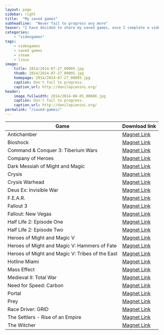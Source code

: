 ```yaml
---
layout: page
sidebar: right
title:  "My saved games"
subheadline:  "Never fail to progress any more"
teaser: "I have decided to share my saved games, once I complete a videogame. If you got stuck, or you have lost yours, you can start over using mine. Feel free to do so."
categories:
    - "videogames"
tags:
    - videogames
    - saved games
    - steam
    - linux
image:
    title: 2014/2014-07-27_00005.jpg
    thumb: 2014/2014-07-27_00005.jpg
    homepage: 2014/2014-07-27_00005.jpg
    caption: Don't fail to progress.
    caption_url: http://danilopianini.org/
header:
    image_fullwidth: 2014/2014-08-05_00008.jpg
    caption: Don't fail to progress.
    caption_url: http://danilopianini.org/
permalink: "/saved-games/"
---
```


| Game | Download link |
| --- | --- |
| Antichamber | [Magnet Link][Antichamber] |
| Bioshock | [Magnet Link][Bioshock] |
| Command & Conquer 3: Tiberium Wars | [Magnet Link][Command & Conquer 3: Tiberium Wars] |
| Company of Heroes | [Magnet Link][Company of Heroes] |
| Dark Messiah of Might and Magic | [Magnet Link][Dark Messiah of Might and Magic] |
| Crysis | [Magnet Link][Crysis] |
| Crysis Warhead | [Magnet Link][Crysis Warhead] |
| Deus Ex: Invisible War | [Magnet Link][Deus Ex: Invisible War] |
| F.E.A.R. | [Magnet Link][F.E.A.R.] |
| Fallout 3 | [Magnet Link][Fallout 3] |
| Fallout: New Vegas | [Magnet Link][Fallout: New Vegas] |
| Half Life 2: Episode One | [Magnet Link][Half Life 2: Episode One] |
| Half Life 2: Episode Two | [Magnet Link][Half Life 2: Episode Two] |
| Heroes of Might and Magic V | [Magnet Link][Heroes of Might and Magic V] |
| Heroes of Might and Magic V: Hammers of Fate | [Magnet Link][Heroes of Might and Magic V: Hammers of Fate] |
| Heroes of Might and Magic V: Tribes of the East | [Magnet Link][Heroes of Might and Magic V: Tribes of the East] |
| Hotline Miami | [Magnet Link][Hotline Miami] |
| Mass Effect | [Magnet Link][Mass Effect] |
| Medieval II: Total War | [Magnet Link][Medieval II: Total War] |
| Need for Speed: Carbon | [Magnet Link][Need for Speed: Carbon] |
| Portal | [Magnet Link][Portal] |
| Prey | [Magnet Link][Prey] |
| Race Driver: GRID | [Magnet Link][Race Driver: GRID] |
| The Settlers - Rise of an Empire | [Magnet Link][The Settlers - Rise of an Empire] |
| The Witcher | [Magnet Link][The Witcher] |

[Antichamber]: magnet:?xt=urn:btih:44a263c4db31823d352aecb8b0da188b4846d1e5&dn=Antichamber.tar.gz&tr=udp%3a%2f%2ftracker.openbittorrent.com%3a80&tr=udp%3a%2f%2fopen.demonii.com%3a1337%2fannounce&tr=udp%3a%2f%2ftracker.btzoo.eu%3a80%2fannounce&tr=http%3a%2f%2fbttrack.9you.com%2fannounce&tr=udp%3a%2f%2ftracker.publicbt.com%3a80&tr=http%3a%2f%2fbt.careland.com.cn%3a6969%2fannounce&tr=http%3a%2f%2fopensharing.org%3a2710%2fannounce&tr=http%3a%2f%2fannounce.torrentsmd.com%3a6969%2fannounce&tr=http%3a%2f%2fannounce.torrentsmd.com%3a8080%2fannounce.php&tr=udp%3a%2f%2ftracker.istole.it%3a80&tr=http%3a%2f%2fi.bandito.org%2fannounce
[Bioshock]: magnet:?xt=urn:btih:02b4c0b3c9f8ee51946f1712bfabbc23c73ea187&dn=Bioshock.rar&tr=udp%3a%2f%2ftracker.openbittorrent.com%3a80&tr=http%3a%2f%2fi.bandito.org%2fannounce&tr=udp%3a%2f%2fopen.demonii.com%3a1337%2fannounce&tr=udp%3a%2f%2ftracker.btzoo.eu%3a80%2fannounce&tr=http%3a%2f%2fbt.careland.com.cn%3a6969%2fannounce&tr=udp%3a%2f%2ftracker.publicbt.com%3a80&tr=udp%3a%2f%2ftracker.istole.it%3a80&tr=http%3a%2f%2fopensharing.org%3a2710%2fannounce&tr=http%3a%2f%2fannounce.torrentsmd.com%3a6969%2fannounce&tr=http%3a%2f%2fbttrack.9you.com%2fannounce&tr=http%3a%2f%2fannounce.torrentsmd.com%3a8080%2fannounce.php
[Command & Conquer 3: Tiberium Wars]: magnet:?xt=urn:btih:42f213b0ad0c805e9240f8f0f864911cc3af49d2&dn=Command%20%26%20Conquer%203%20Tiberium%20Wars.rar&tr=udp%3a%2f%2ftracker.openbittorrent.com%3a80&tr=udp%3a%2f%2fopen.demonii.com%3a1337%2fannounce&tr=udp%3a%2f%2ftracker.publicbt.com%3a80&tr=udp%3a%2f%2ftracker.istole.it%3a80&tr=http%3a%2f%2fannounce.torrentsmd.com%3a8080%2fannounce.php&tr=http%3a%2f%2fannounce.torrentsmd.com%3a6969%2fannounce&tr=http%3a%2f%2fopensharing.org%3a2710%2fannounce&tr=http%3a%2f%2fbttrack.9you.com%2fannounce&tr=http%3a%2f%2fbt.careland.com.cn%3a6969%2fannounce&tr=http%3a%2f%2fi.bandito.org%2fannounce&tr=udp%3a%2f%2ftracker.btzoo.eu%3a80%2fannounce
[Company of Heroes]: magnet:?xt=urn:btih:c586165985c89717eabda210f58b09db58cd674f&dn=Company%20of%20Heroes.rar&tr=http%3a%2f%2fbt.careland.com.cn%3a6969%2fannounce&tr=udp%3a%2f%2ftracker.btzoo.eu%3a80%2fannounce&tr=http%3a%2f%2fi.bandito.org%2fannounce&tr=udp%3a%2f%2fopen.demonii.com%3a1337%2fannounce&tr=udp%3a%2f%2ftracker.openbittorrent.com%3a80&tr=http%3a%2f%2fannounce.torrentsmd.com%3a8080%2fannounce.php&tr=udp%3a%2f%2ftracker.publicbt.com%3a80&tr=udp%3a%2f%2ftracker.istole.it%3a80&tr=http%3a%2f%2fannounce.torrentsmd.com%3a6969%2fannounce&tr=http%3a%2f%2fopensharing.org%3a2710%2fannounce&tr=http%3a%2f%2fbttrack.9you.com%2fannounce
[Dark Messiah of Might and Magic]: magnet:?xt=urn:btih:8ecd8d943870526479662ecfe6d5494447764f87&dn=Dark%20Messiah%20of%20Might%20and%20Magic.rar&tr=udp%3a%2f%2ftracker.openbittorrent.com%3a80&tr=udp%3a%2f%2ftracker.btzoo.eu%3a80%2fannounce&tr=udp%3a%2f%2fopen.demonii.com%3a1337%2fannounce&tr=http%3a%2f%2fi.bandito.org%2fannounce&tr=http%3a%2f%2fopensharing.org%3a2710%2fannounce&tr=udp%3a%2f%2ftracker.istole.it%3a80&tr=http%3a%2f%2fbttrack.9you.com%2fannounce&tr=udp%3a%2f%2ftracker.publicbt.com%3a80&tr=http%3a%2f%2fannounce.torrentsmd.com%3a8080%2fannounce.php&tr=http%3a%2f%2fannounce.torrentsmd.com%3a6969%2fannounce&tr=http%3a%2f%2fbt.careland.com.cn%3a6969%2fannounce
[Crysis]: magnet:?xt=urn:btih:29d89055f04cdbe263faed01e443bc7a847e92db&dn=Crysis.rar&tr=http%3a%2f%2fi.bandito.org%2fannounce&tr=udp%3a%2f%2fopen.demonii.com%3a1337%2fannounce&tr=udp%3a%2f%2ftracker.istole.it%3a80&tr=http%3a%2f%2fopensharing.org%3a2710%2fannounce&tr=http%3a%2f%2fannounce.torrentsmd.com%3a6969%2fannounce&tr=http%3a%2f%2fannounce.torrentsmd.com%3a8080%2fannounce.php&tr=udp%3a%2f%2ftracker.openbittorrent.com%3a80&tr=udp%3a%2f%2ftracker.btzoo.eu%3a80%2fannounce&tr=udp%3a%2f%2ftracker.publicbt.com%3a80&tr=http%3a%2f%2fbt.careland.com.cn%3a6969%2fannounce&tr=http%3a%2f%2fbttrack.9you.com%2fannounce
[Crysis Warhead]: magnet:?xt=urn:btih:d72feda2b0de63f1761b640672dd304735a4584e&dn=Crysis_WARHEAD.rar&tr=http%3a%2f%2fi.bandito.org%2fannounce&tr=udp%3a%2f%2ftracker.btzoo.eu%3a80%2fannounce&tr=udp%3a%2f%2fopen.demonii.com%3a1337%2fannounce&tr=udp%3a%2f%2ftracker.openbittorrent.com%3a80&tr=http%3a%2f%2fannounce.torrentsmd.com%3a6969%2fannounce&tr=udp%3a%2f%2ftracker.istole.it%3a80&tr=http%3a%2f%2fbt.careland.com.cn%3a6969%2fannounce&tr=udp%3a%2f%2ftracker.publicbt.com%3a80&tr=http%3a%2f%2fannounce.torrentsmd.com%3a8080%2fannounce.php&tr=http%3a%2f%2fbttrack.9you.com%2fannounce&tr=http%3a%2f%2fopensharing.org%3a2710%2fannounce
[Deus Ex: Invisible War]: magnet:?xt=urn:btih:22eda6019beef3052beb2f825349c26c13ec4763&dn=Deus%20Ex%20-%20Invisible%20War.rar&tr=udp%3a%2f%2ftracker.openbittorrent.com%3a80&tr=udp%3a%2f%2fopen.demonii.com%3a1337%2fannounce&tr=udp%3a%2f%2ftracker.btzoo.eu%3a80%2fannounce&tr=http%3a%2f%2fannounce.torrentsmd.com%3a8080%2fannounce.php&tr=udp%3a%2f%2ftracker.publicbt.com%3a80&tr=http%3a%2f%2fopensharing.org%3a2710%2fannounce&tr=http%3a%2f%2fbttrack.9you.com%2fannounce&tr=udp%3a%2f%2ftracker.istole.it%3a80&tr=http%3a%2f%2fannounce.torrentsmd.com%3a6969%2fannounce&tr=http%3a%2f%2fbt.careland.com.cn%3a6969%2fannounce&tr=http%3a%2f%2fi.bandito.org%2fannounce
[F.E.A.R.]: magnet:?xt=urn:btih:29af694fc493e4e9f136542ceb8ed93702dccce5&dn=FEAR.rar&tr=udp%3a%2f%2ftracker.openbittorrent.com%3a80&tr=udp%3a%2f%2fopen.demonii.com%3a1337%2fannounce&tr=udp%3a%2f%2ftracker.btzoo.eu%3a80%2fannounce&tr=http%3a%2f%2fi.bandito.org%2fannounce&tr=http%3a%2f%2fbt.careland.com.cn%3a6969%2fannounce&tr=http%3a%2f%2fopensharing.org%3a2710%2fannounce&tr=udp%3a%2f%2ftracker.istole.it%3a80&tr=udp%3a%2f%2ftracker.publicbt.com%3a80&tr=http%3a%2f%2fannounce.torrentsmd.com%3a8080%2fannounce.php&tr=http%3a%2f%2fannounce.torrentsmd.com%3a6969%2fannounce&tr=http%3a%2f%2fbttrack.9you.com%2fannounce
[Fallout 3]: magnet:?xt=urn:btih:a6505bb14ba4f2ab86eb3e40197c501fbe652a98&dn=Fallout%203.tar.gz&tr=udp%3a%2f%2ftracker.openbittorrent.com%3a80&tr=http%3a%2f%2fbttrack.9you.com%2fannounce&tr=udp%3a%2f%2ftracker.publicbt.com%3a80&tr=udp%3a%2f%2ftracker.istole.it%3a80&tr=http%3a%2f%2fannounce.torrentsmd.com%3a6969%2fannounce&tr=http%3a%2f%2fopensharing.org%3a2710%2fannounce&tr=http%3a%2f%2fannounce.torrentsmd.com%3a8080%2fannounce.php&tr=http%3a%2f%2fbt.careland.com.cn%3a6969%2fannounce&tr=http%3a%2f%2fi.bandito.org%2fannounce&tr=udp%3a%2f%2ftracker.btzoo.eu%3a80%2fannounce&tr=udp%3a%2f%2fopen.demonii.com%3a1337%2fannounce
[Fallout: New Vegas]: magnet:?xt=urn:btih:12ea668e4771f2c60f2eea9ff0881efccaa2877f&dn=Fallout%20New%20Vegas.rar&tr=http%3a%2f%2fbttrack.9you.com%2fannounce&tr=http%3a%2f%2fannounce.torrentsmd.com%3a8080%2fannounce.php&tr=http%3a%2f%2fbt.careland.com.cn%3a6969%2fannounce&tr=udp%3a%2f%2fopen.demonii.com%3a1337%2fannounce&tr=http%3a%2f%2fannounce.torrentsmd.com%3a6969%2fannounce&tr=http%3a%2f%2fopensharing.org%3a2710%2fannounce&tr=http%3a%2f%2fi.bandito.org%2fannounce&tr=udp%3a%2f%2ftracker.istole.it%3a80&tr=udp%3a%2f%2ftracker.publicbt.com%3a80&tr=udp%3a%2f%2ftracker.btzoo.eu%3a80%2fannounce&tr=udp%3a%2f%2ftracker.openbittorrent.com%3a80
[Half Life 2: Episode One]: magnet:?xt=urn:btih:bcd4f7d694e0c4383258b3bf2e68459cbe35a066&dn=Half%20Life%202%20Episode%20One.rar&tr=udp%3a%2f%2ftracker.openbittorrent.com%3a80&tr=udp%3a%2f%2fopen.demonii.com%3a1337%2fannounce&tr=http%3a%2f%2fbt.careland.com.cn%3a6969%2fannounce&tr=udp%3a%2f%2ftracker.btzoo.eu%3a80%2fannounce&tr=http%3a%2f%2fi.bandito.org%2fannounce&tr=udp%3a%2f%2ftracker.publicbt.com%3a80&tr=http%3a%2f%2fbttrack.9you.com%2fannounce&tr=http%3a%2f%2fannounce.torrentsmd.com%3a8080%2fannounce.php&tr=udp%3a%2f%2ftracker.istole.it%3a80&tr=http%3a%2f%2fannounce.torrentsmd.com%3a6969%2fannounce&tr=http%3a%2f%2fopensharing.org%3a2710%2fannounce
[Half Life 2: Episode Two]: magnet:?xt=urn:btih:24e723c23eb5175dfa1e196931e0f85bf236c5bb&dn=Half%20Life%202%20Episode%202.rar&tr=udp%3a%2f%2ftracker.openbittorrent.com%3a80&tr=udp%3a%2f%2ftracker.btzoo.eu%3a80%2fannounce&tr=udp%3a%2f%2fopen.demonii.com%3a1337%2fannounce&tr=http%3a%2f%2fbttrack.9you.com%2fannounce&tr=udp%3a%2f%2ftracker.istole.it%3a80&tr=http%3a%2f%2fopensharing.org%3a2710%2fannounce&tr=http%3a%2f%2fannounce.torrentsmd.com%3a8080%2fannounce.php&tr=udp%3a%2f%2ftracker.publicbt.com%3a80&tr=http%3a%2f%2fannounce.torrentsmd.com%3a6969%2fannounce&tr=http%3a%2f%2fbt.careland.com.cn%3a6969%2fannounce&tr=http%3a%2f%2fi.bandito.org%2fannounce
[Heroes of Might and Magic V]: magnet:?xt=urn:btih:201cc02c21b6bbc7d5aac19bca6cb69de4242d85&dn=Heroes%20of%20Might%20and%20Magic%20V.rar&tr=udp%3a%2f%2ftracker.openbittorrent.com%3a80&tr=http%3a%2f%2fannounce.torrentsmd.com%3a8080%2fannounce.php&tr=udp%3a%2f%2ftracker.istole.it%3a80&tr=http%3a%2f%2fannounce.torrentsmd.com%3a6969%2fannounce&tr=http%3a%2f%2fbttrack.9you.com%2fannounce&tr=http%3a%2f%2fopensharing.org%3a2710%2fannounce&tr=udp%3a%2f%2ftracker.publicbt.com%3a80&tr=udp%3a%2f%2ftracker.btzoo.eu%3a80%2fannounce&tr=udp%3a%2f%2fopen.demonii.com%3a1337%2fannounce&tr=http%3a%2f%2fi.bandito.org%2fannounce&tr=http%3a%2f%2fbt.careland.com.cn%3a6969%2fannounce
[Heroes of Might and Magic V: Hammers of Fate]: magnet:?xt=urn:btih:201cc02c21b6bbc7d5aac19bca6cb69de4242d85&dn=Heroes%20of%20Might%20and%20Magic%20V.rar&tr=udp%3a%2f%2ftracker.openbittorrent.com%3a80&tr=http%3a%2f%2fannounce.torrentsmd.com%3a8080%2fannounce.php&tr=udp%3a%2f%2ftracker.istole.it%3a80&tr=http%3a%2f%2fannounce.torrentsmd.com%3a6969%2fannounce&tr=http%3a%2f%2fbttrack.9you.com%2fannounce&tr=http%3a%2f%2fopensharing.org%3a2710%2fannounce&tr=udp%3a%2f%2ftracker.publicbt.com%3a80&tr=udp%3a%2f%2ftracker.btzoo.eu%3a80%2fannounce&tr=udp%3a%2f%2fopen.demonii.com%3a1337%2fannounce&tr=http%3a%2f%2fi.bandito.org%2fannounce&tr=http%3a%2f%2fbt.careland.com.cn%3a6969%2fannounce
[Heroes of Might and Magic V: Tribes of the East]: magnet:?xt=urn:btih:05e32bc48f1c042dcdf39f5b5e2d84721f94f5de&dn=Heroes%20of%20Might%20and%20Magic%20V%20-%20Tribes%20of%20the%20East.rar&tr=udp%3a%2f%2ftracker.openbittorrent.com%3a80&tr=http%3a%2f%2fopensharing.org%3a2710%2fannounce&tr=http%3a%2f%2fannounce.torrentsmd.com%3a8080%2fannounce.php&tr=udp%3a%2f%2ftracker.publicbt.com%3a80&tr=http%3a%2f%2fannounce.torrentsmd.com%3a6969%2fannounce&tr=http%3a%2f%2fbt.careland.com.cn%3a6969%2fannounce&tr=http%3a%2f%2fbttrack.9you.com%2fannounce&tr=udp%3a%2f%2ftracker.istole.it%3a80&tr=http%3a%2f%2fi.bandito.org%2fannounce&tr=udp%3a%2f%2fopen.demonii.com%3a1337%2fannounce&tr=udp%3a%2f%2ftracker.btzoo.eu%3a80%2fannounce
[Hotline Miami]: magnet:?xt=urn:btih:baeca5488e7055e6bc254475c1796e5baa7fbbe8&dn=Hotline%20Miami.tar.gz&tr=udp%3a%2f%2ftracker.openbittorrent.com%3a80&tr=udp%3a%2f%2fopen.demonii.com%3a1337%2fannounce&tr=udp%3a%2f%2ftracker.btzoo.eu%3a80%2fannounce&tr=http%3a%2f%2fopensharing.org%3a2710%2fannounce&tr=udp%3a%2f%2ftracker.istole.it%3a80&tr=http%3a%2f%2fannounce.torrentsmd.com%3a6969%2fannounce&tr=http%3a%2f%2fannounce.torrentsmd.com%3a8080%2fannounce.php&tr=http%3a%2f%2fbttrack.9you.com%2fannounce&tr=udp%3a%2f%2ftracker.publicbt.com%3a80&tr=http%3a%2f%2fbt.careland.com.cn%3a6969%2fannounce&tr=http%3a%2f%2fi.bandito.org%2fannounce
[Mass Effect]: magnet:?xt=urn:btih:1b65e03cbc4cea199d29da84759183d48b40e022&dn=Mass%20Effect.rar&tr=udp%3a%2f%2ftracker.btzoo.eu%3a80%2fannounce&tr=http%3a%2f%2fannounce.torrentsmd.com%3a8080%2fannounce.php&tr=http%3a%2f%2fopensharing.org%3a2710%2fannounce&tr=http%3a%2f%2fbttrack.9you.com%2fannounce&tr=udp%3a%2f%2ftracker.publicbt.com%3a80&tr=http%3a%2f%2fbt.careland.com.cn%3a6969%2fannounce&tr=http%3a%2f%2fi.bandito.org%2fannounce&tr=http%3a%2f%2fannounce.torrentsmd.com%3a6969%2fannounce&tr=udp%3a%2f%2ftracker.openbittorrent.com%3a80&tr=udp%3a%2f%2fopen.demonii.com%3a1337%2fannounce&tr=udp%3a%2f%2ftracker.istole.it%3a80
[Medieval II: Total War]: magnet:?xt=urn:btih:c786e3197e33f7c635074dba3834110182f047f6&dn=Medieval%20II%20Total%20War.rar&tr=udp%3a%2f%2fopen.demonii.com%3a1337%2fannounce&tr=udp%3a%2f%2ftracker.openbittorrent.com%3a80&tr=http%3a%2f%2fbt.careland.com.cn%3a6969%2fannounce&tr=http%3a%2f%2fopensharing.org%3a2710%2fannounce&tr=http%3a%2f%2fannounce.torrentsmd.com%3a8080%2fannounce.php&tr=udp%3a%2f%2ftracker.istole.it%3a80&tr=http%3a%2f%2fbttrack.9you.com%2fannounce&tr=http%3a%2f%2fannounce.torrentsmd.com%3a6969%2fannounce&tr=udp%3a%2f%2ftracker.publicbt.com%3a80&tr=udp%3a%2f%2ftracker.btzoo.eu%3a80%2fannounce&tr=http%3a%2f%2fi.bandito.org%2fannounce
[Need for Speed: Carbon]: magnet:?xt=urn:btih:d782cc0fc710f347b764c822381859b4a13d4fa3&dn=NFS%20Carbon.rar&tr=udp%3a%2f%2ftracker.openbittorrent.com%3a80&tr=udp%3a%2f%2ftracker.btzoo.eu%3a80%2fannounce&tr=http%3a%2f%2fannounce.torrentsmd.com%3a6969%2fannounce&tr=udp%3a%2f%2ftracker.publicbt.com%3a80&tr=http%3a%2f%2fannounce.torrentsmd.com%3a8080%2fannounce.php&tr=http%3a%2f%2fopensharing.org%3a2710%2fannounce&tr=udp%3a%2f%2ftracker.istole.it%3a80&tr=http%3a%2f%2fbt.careland.com.cn%3a6969%2fannounce&tr=udp%3a%2f%2fopen.demonii.com%3a1337%2fannounce&tr=http%3a%2f%2fbttrack.9you.com%2fannounce&tr=http%3a%2f%2fi.bandito.org%2fannounce
[Portal]: magnet:?xt=urn:btih:8ae4da916a4418c73075e3c429e8c9868f884c3b&dn=Portal.rar&tr=udp%3a%2f%2ftracker.openbittorrent.com%3a80&tr=udp%3a%2f%2ftracker.btzoo.eu%3a80%2fannounce&tr=udp%3a%2f%2fopen.demonii.com%3a1337%2fannounce&tr=udp%3a%2f%2ftracker.istole.it%3a80&tr=http%3a%2f%2fannounce.torrentsmd.com%3a6969%2fannounce&tr=http%3a%2f%2fopensharing.org%3a2710%2fannounce&tr=udp%3a%2f%2ftracker.publicbt.com%3a80&tr=http%3a%2f%2fannounce.torrentsmd.com%3a8080%2fannounce.php&tr=http%3a%2f%2fbttrack.9you.com%2fannounce&tr=http%3a%2f%2fbt.careland.com.cn%3a6969%2fannounce&tr=http%3a%2f%2fi.bandito.org%2fannounce
[Prey]: magnet:?xt=urn:btih:1c1249676c8c4121ed5964dc963f5c7d08439b57&dn=PREY.rar&tr=udp%3a%2f%2ftracker.openbittorrent.com%3a80&tr=udp%3a%2f%2ftracker.btzoo.eu%3a80%2fannounce&tr=udp%3a%2f%2fopen.demonii.com%3a1337%2fannounce&tr=udp%3a%2f%2ftracker.publicbt.com%3a80&tr=http%3a%2f%2fopensharing.org%3a2710%2fannounce&tr=udp%3a%2f%2ftracker.istole.it%3a80&tr=http%3a%2f%2fannounce.torrentsmd.com%3a8080%2fannounce.php&tr=http%3a%2f%2fannounce.torrentsmd.com%3a6969%2fannounce&tr=http%3a%2f%2fbttrack.9you.com%2fannounce&tr=http%3a%2f%2fbt.careland.com.cn%3a6969%2fannounce&tr=http%3a%2f%2fi.bandito.org%2fannounce
[Race Driver: GRID]: magnet:?xt=urn:btih:dba412159ad78a7dd5eea0366d778775b9f14929&dn=GRID.tar.gz&tr=udp%3a%2f%2ftracker.openbittorrent.com%3a80&tr=udp%3a%2f%2ftracker.btzoo.eu%3a80%2fannounce&tr=http%3a%2f%2fannounce.torrentsmd.com%3a8080%2fannounce.php&tr=http%3a%2f%2fopensharing.org%3a2710%2fannounce&tr=udp%3a%2f%2ftracker.istole.it%3a80&tr=http%3a%2f%2fannounce.torrentsmd.com%3a6969%2fannounce&tr=http%3a%2f%2fbttrack.9you.com%2fannounce&tr=udp%3a%2f%2fopen.demonii.com%3a1337%2fannounce&tr=udp%3a%2f%2ftracker.publicbt.com%3a80&tr=http%3a%2f%2fbt.careland.com.cn%3a6969%2fannounce&tr=http%3a%2f%2fi.bandito.org%2fannounce
[The Settlers - Rise of an Empire]: magnet:?xt=urn:btih:882123a75a6cb9be15a1a8fd41da710cabafd8de&dn=THE%20SETTLERS%20-%20Rise%20of%20an%20Empire.tar.gz&tr=udp%3a%2f%2ftracker.openbittorrent.com%3a80&tr=udp%3a%2f%2ftracker.btzoo.eu%3a80%2fannounce&tr=udp%3a%2f%2fopen.demonii.com%3a1337%2fannounce&tr=http%3a%2f%2fannounce.torrentsmd.com%3a8080%2fannounce.php&tr=udp%3a%2f%2ftracker.publicbt.com%3a80&tr=http%3a%2f%2fannounce.torrentsmd.com%3a6969%2fannounce&tr=http%3a%2f%2fbt.careland.com.cn%3a6969%2fannounce&tr=udp%3a%2f%2ftracker.istole.it%3a80&tr=http%3a%2f%2fopensharing.org%3a2710%2fannounce&tr=http%3a%2f%2fbttrack.9you.com%2fannounce&tr=http%3a%2f%2fi.bandito.org%2fannounce
[The Witcher]: magnet:?xt=urn:btih:dce2882ec6641ce4383eb8f7f15ec15ae9fd01e9&dn=The%20Witcher.rar&tr=udp%3a%2f%2fopen.demonii.com%3a1337%2fannounce&tr=udp%3a%2f%2ftracker.publicbt.com%3a80&tr=udp%3a%2f%2ftracker.openbittorrent.com%3a80&tr=http%3a%2f%2fi.bandito.org%2fannounce&tr=http%3a%2f%2fbt.careland.com.cn%3a6969%2fannounce&tr=http%3a%2f%2fannounce.torrentsmd.com%3a6969%2fannounce&tr=http%3a%2f%2fopensharing.org%3a2710%2fannounce&tr=udp%3a%2f%2ftracker.istole.it%3a80&tr=http%3a%2f%2fannounce.torrentsmd.com%3a8080%2fannounce.php&tr=http%3a%2f%2fbttrack.9you.com%2fannounce&tr=udp%3a%2f%2ftracker.btzoo.eu%3a80%2fannounce
